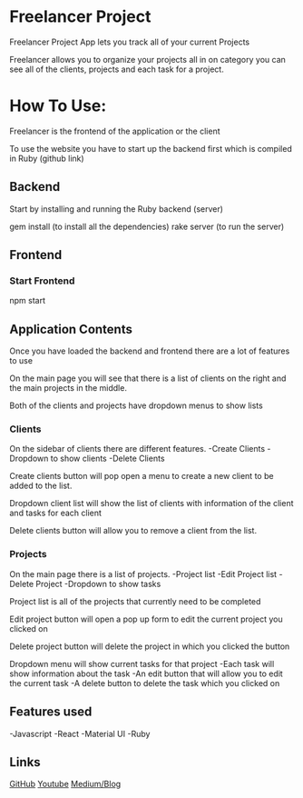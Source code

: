 # Freelancer Project 

Freelancer Project App lets you track all of your current Projects 

Freelancer allows you to organize your projects all in on category you can see all of the clients, projects and each task for a project. 

# How To Use:

Freelancer is the frontend of the application or the client

To use the website you have to start up the backend first which is compiled in Ruby (github link)

## Backend

Start by installing and running the Ruby backend (server)

gem install (to install all the dependencies)
rake server (to run the server)

## Frontend

### Start Frontend
npm start 

## Application Contents 

Once you have loaded the backend and frontend there are a lot of features to use 

On the main page you will see that there is a list of clients on the right and the main projects in the middle. 

Both of the clients and projects have dropdown menus to show lists

### Clients 

On the sidebar of clients there are different features. 
-Create Clients 
-Dropdown to show clients 
-Delete Clients 

Create clients button will pop open a menu to create a new client to be added to the list. 

Dropdown client list will show the list of clients with information of the client and tasks for each client 

Delete clients button will allow you to remove a client from the list. 

### Projects 

On the main page there is a list of projects. 
-Project list 
-Edit Project list 
-Delete Project 
-Dropdown to show tasks 

Project list is all of the projects that currently need to be completed 

Edit project button will open a pop up form to edit the current project you clicked on 

Delete project button will delete the project in which you clicked the button 

Dropdown menu will show current tasks for that project 
-Each task will show information about the task 
-An edit button that will allow you to edit the current task 
-A delete button to delete the task which you clicked on 

## Features used 
-Javascript 
-React 
-Material UI 
-Ruby 

## Links 
[GitHub](https://github.com/Mitchellj04/freelancer)
[Youtube](https://youtu.be/BR6lj0Mw_7Q)
[Medium/Blog](https://medium.com/@mitchelljm04/power-of-sql-988576bc8a92)
